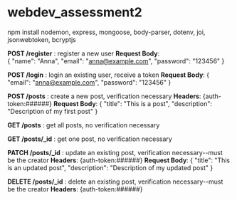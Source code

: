 # webdev_assessment2
npm install nodemon, express, mongoose, body-parser, dotenv, joi, jsonwebtoken, bcryptjs

**POST /register** : register a new user
**Request Body**:  
   {
     "name": "Anna",
     "email": "anna@example.com",
     "password": "123456"
   }

**POST /login** : login an existing user, receive a token
**Request Body**: 
   {
     "email": "anna@example.com",
     "password": "123456"
   }

**POST /posts** : create a new post, verification necessary
**Headers**: {auth-token:######}
**Request Body**: 
   {
     "title": "This is a post",
     "description": "Description of my first post"
   }

**GET /posts** : get all posts, no verification necessary

**GET /posts/_id** : get one post, no verification necessary

**PATCH /posts/_id** : update an existing post, verification necessary--must be the creator
**Headers**: {auth-token:######}
**Request Body**: 
   {
     "title": "This is an updated post",
     "description": "Description of my updated post"
   }

**DELETE /posts/_id** : delete an existing post, verification necessary--must be the creator
**Headers**: {auth-token:######}
